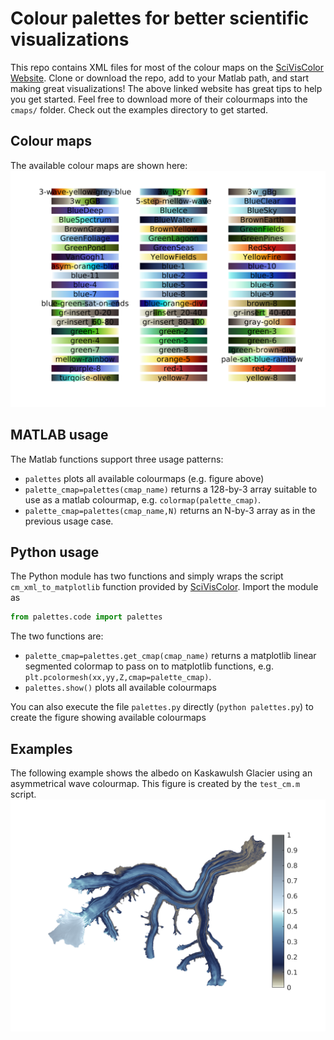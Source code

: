 # Colour palettes for better scientific visualizations
This repo contains XML files for most of the colour maps on the [SciVisColor Website](https://sciviscolor.org/). Clone or download the repo, add to your Matlab path, and start making great visualizations! The above linked website has great tips to help you get started. Feel free to download more of their colourmaps into the `cmaps/` folder. Check out the examples directory to get started.

## Colour maps
The available colour maps are shown here:
![Available colour maps](https://raw.githubusercontent.com/timghill/palettes/master/palettes.png)

## MATLAB usage
The Matlab functions support three usage patterns:

 * `palettes` plots all available colourmaps (e.g. figure above)
 * `palette_cmap=palettes(cmap_name)` returns a 128-by-3 array suitable to use as a matlab colourmap, e.g. `colormap(palette_cmap)`.
 * `palette_cmap=palettes(cmap_name,N)` returns an N-by-3 array as in the previous usage case.

## Python usage
The Python module has two functions and simply wraps the script `cm_xml_to_matplotlib` function provided by [SciVisColor](https://sciviscolor.org/resources/). Import the module as
```python
from palettes.code import palettes
```

The two functions are:

 * `palette_cmap=palettes.get_cmap(cmap_name)` returns a matplotlib linear segmented colormap to pass on to matplotlib functions, e.g. `plt.pcolormesh(xx,yy,Z,cmap=palette_cmap)`.
 * `palettes.show()` plots all available colourmaps

You can also execute the file `palettes.py` directly (`python palettes.py`) to create the figure showing available colourmaps

## Examples
The following example shows the albedo on Kaskawulsh Glacier using an asymmetrical wave colourmap. This figure is created by the `test_cm.m` script.
![Albedo on Kaskawulsh Glacier](https://raw.githubusercontent.com/timghill/palettes/master/examples/albedo_wave.png)
